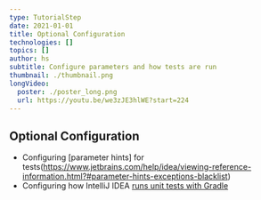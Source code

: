 ```yaml
---
type: TutorialStep
date: 2021-01-01
title: Optional Configuration
technologies: []
topics: []
author: hs
subtitle: Configure parameters and how tests are run
thumbnail: ./thumbnail.png
longVideo:
  poster: ./poster_long.png
  url: https://youtu.be/we3zJE3hlWE?start=224
---
```


## Optional Configuration
- Configuring [parameter hints] for tests(https://www.jetbrains.com/help/idea/viewing-reference-information.html?#parameter-hints-exceptions-blacklist)
- Configuring how IntelliJ IDEA [runs unit tests with Gradle](https://www.jetbrains.com/help/idea/gradle.html?#gradle_settings_access)
